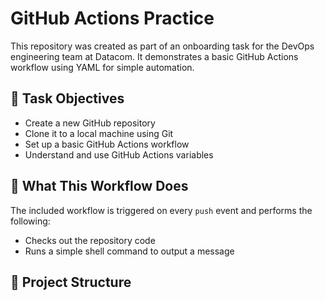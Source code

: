 # GitHub Actions Practice

This repository was created as part of an onboarding task for the DevOps engineering team at Datacom. It demonstrates a basic GitHub Actions workflow using YAML for simple automation.

## 📌 Task Objectives

- Create a new GitHub repository
- Clone it to a local machine using Git
- Set up a basic GitHub Actions workflow
- Understand and use GitHub Actions variables

## 🚀 What This Workflow Does

The included workflow is triggered on every `push` event and performs the following:

- Checks out the repository code
- Runs a simple shell command to output a message

## 📁 Project Structure

